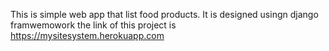 This is simple web app that list food products. It is designed usingn django framwemowork
the link of this project is https://mysitesystem.herokuapp.com
